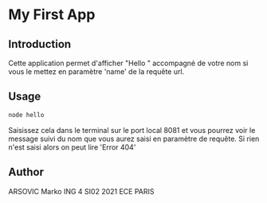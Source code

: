 # My First App

## Introduction

Cette application permet d'afficher "Hello " accompagné de votre nom si vous le mettez en paramètre 'name' de la requête url.


## Usage

```bash
node hello
```
Saisissez cela dans le terminal sur le port local 8081 et vous pourrez voir le message suivi du nom que vous aurez saisi en paramètre de requête.
Si rien n'est saisi alors on peut lire 'Error 404'

## Author
ARSOVIC Marko
ING 4 SI02 2021
ECE PARIS